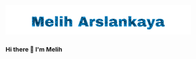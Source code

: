 <h1 align="center">
  <img src="https://github.com/meliharslankaya/meliharslankaya/blob/main/Melih%20Arslankaya.svg" alt="Melih Arslankaya" />
</h1>


### Hi there 👋 I'm Melih



<!--
**meliharslankaya/meliharslankaya** is a ✨ _special_ ✨ repository because its `README.md` (this file) appears on your GitHub profile.

Here are some ideas to get you started:

- 🔭 I’m currently working on ...
- 🌱 I’m currently learning ...
- 👯 I’m looking to collaborate on ...
- 🤔 I’m looking for help with ...
- 💬 Ask me about ...
- 📫 How to reach me: ...
- 😄 Pronouns: ...
- ⚡ Fun fact: ...
-->
